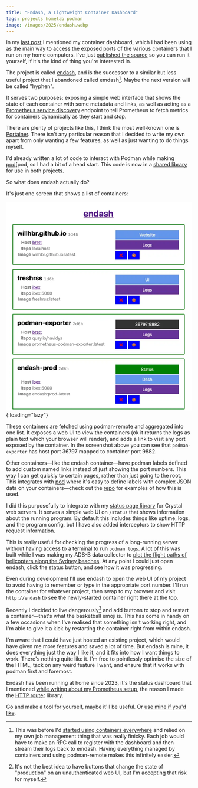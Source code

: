 ```yaml
---
title: "Endash, a Lightweight Container Dashboard"
tags: projects homelab podman
image: /images/2025/endash.webp
---
```


In my [last post](/2025/03/09/a-slim-home-server-with-alpine-linux/) I mentioned my container dashboard, which I had been using as the main way to access the exposed ports of the various containers that I run on my home computers. I've just [published the source][endash] so you can run it yourself, if it's the kind of thing you're interested in.

[endash]: https://github.com/willhbr/endash

The project is called [endash][endash], and is the successor to a similar but less useful project that I abandoned called emdash[^emdash]. Maybe the next version will be called "hyphen".

[^emdash]: This was before I'd [started using containers everywhere](/2023/06/08/overcoming-a-fear-of-containerisation/) and relied on my own job management thing that was really finicky. Each job would have to make an RPC call to register with the dashboard and then stream their logs back to emdash. Having everything managed by containers and using podman-remote makes this infinitely easier.

It serves two purposes: exposing a simple web interface that shows the state of each container with some metadata and links, as well as acting as a [Prometheus service discovery][prometheus-sd] endpoint to tell Prometheus to fetch metrics for containers dynamically as they start and stop.

[prometheus-sd]: https://prometheus.io/docs/prometheus/latest/http_sd/

There are plenty of projects like this, I think the most well-known one is [Portainer](https://www.portainer.io). There isn't any particular reason that I decided to write my own apart from only wanting a few features, as well as just wanting to do things myself.

I'd already written a lot of code to interact with Podman while making [pod][pod, so I had a bit of a head start. This code is now in a [shared library](https://github.com/willhbr/podman-cr) for use in both projects.

[pod]: https://pod.willhbr.net

So what does endash actually do?

It's just one screen that shows a list of containers:

![screenshot of endash showing a list of containers, some metadata for each one, and a few buttons next to each](/images/2025/endash.webp){:loading="lazy"}

These containers are fetched using podman-remote and aggregated into one list. It exposes a web UI to view the containers (ok it returns the logs as plain text which your browser will render), and adds a link to visit any port exposed by the container. In the screenshot above you can see that `podman-exporter` has host port 36797 mapped to container port 9882.

Other containers—like the endash container—have podman labels defined to add custom named links instead of just showing the port numbers. This way I can get quickly to certain pages, rather than just going to the root. This integrates with [pod][pod] where it's easy to define labels with complex JSON data on your containers—check out the [repo][endash] for examples of how this is used.

I did this purposefully to integrate with my [status page library](https://github.com/willhbr/status_page) for Crystal web servers. It serves a simple web UI on `/status` that shows information about the running program. By default this includes things like uptime, logs, and the program config, but I have also added interceptors to show HTTP request information.

This is really useful for checking the progress of a long-running server without having access to a terminal to run `podman logs`. A lot of this was built while I was making my ADS-B data collector to [plot the flight paths of helicopters along the Sydney beaches][helicopters]. At any point I could just open endash, click the status button, and see how it was progressing.

[helicopters]: /2023/07/29/helicopter-tracking-for-safer-drone-flights/

Even during development I'll use endash to open the web UI of my project to avoid having to remember or type in the appropriate port number. I'll run the container for whatever project, then swap to my browser and visit `http://endash` to see the newly-started container right there at the top.

Recently I decided to live dangerously[^not-the-best-idea] and add buttons to stop and restart a container—that's what the basketball emoji is. This has come in handy on a few occasions when I've realised that something isn't working right, and I'm able to give it a kick by restarting the container right from within endash.

[^not-the-best-idea]: It's not the best idea to have buttons that change the state of "production" on an unauthenticated web UI, but I'm accepting that risk for myself.

I'm aware that I could have just hosted an existing project, which would have given me more features and saved a lot of time. But endash is mine, it does everything just the way I like it, and it fits into how I want things to work. There's nothing quite like it. I'm free to pointlessly optimise the size of the HTML, tack on any weird feature I want, and ensure that it works with podman first and foremost.

Endash has been running at home since 2023, it's the status dashboard that I mentioned [while writing about my Prometheus setup](/2023/07/16/simple-home-server-monitoring-with-prometheus-in-podman/), the reason I made the [HTTP router](/2024/12/06/http-router-for-crystal/) library.

Go and make a tool for yourself, maybe it'll be useful. Or [use mine if you'd like][endash].
